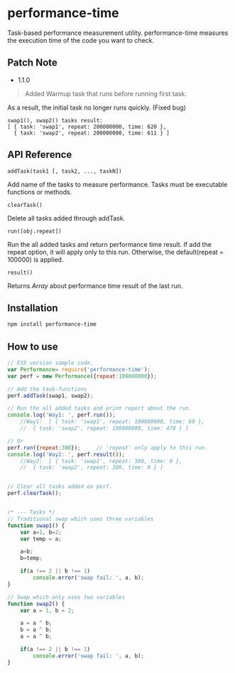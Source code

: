 # performance-time
 Task-based performance measurement utility.
 performance-time measures the execution time of the code you want to check.

## Patch Note
- 1.1.0  
> Added Warmup task that runs before running first task.

As a result, the initial task no longer runs quickly. (Fixed bug)
```
swap1(), swap2() tasks result:
[ { task: 'swap1', repeat: 200000000, time: 620 },
  { task: 'swap2', repeat: 200000000, time: 611 } ]
```


## API Reference

`addTask(task1 [, task2, ..., taskN])`

Add name of the tasks to measure performance.
Tasks must be executable functions or methods.

`clearTask()`

Delete all tasks added through addTask.

`run([obj.repeat])`

Run the all added tasks and return performance time result.
If add the repeat option, it will apply only to this run.
Otherwise, the default(repeat = 100000) is applied.

`result()`

Returns *Array* about performance time result of the last run.


## Installation
```sh
npm install performance-time
```

## How to use
```javascript
// ES5 version sample code.
var Performance= require('performance-time');
var perf = new Performance({repeat:100000000});

// Add the task-functions
perf.addTask(swap1, swap2);

// Run the all added tasks and print report about the run.
console.log('Way1: ', perf.run());
	//Way1:  [ { task: 'swap1', repeat: 100000000, time: 60 },
	//	{ task: 'swap2', repeat: 100000000, time: 470 } ]

// Or
perf.run({repeat:300});		// 'repeat' only apply to this run.
console.log('Way2: ', perf.result());
	//Way2:  [ { task: 'swap1', repeat: 300, time: 0 },
	//	{ task: 'swap2', repeat: 300, time: 0 } ]


// Clear all tasks added on perf.
perf.clearTask();


/* --- Tasks */
// Traditional swap which uses three variables
function swap1() {
	var a=1, b=2;
	var temp = a;

	a=b;
	b=temp;

	if(a !== 2 || b !== 1)
		console.error('swap fail: ', a, b);
}

// Swap which only uses two variables
function swap2() {
	var a = 1, b = 2;

	a = a ^ b;
	b = a ^ b;
	a = a ^ b;

	if(a !== 2 || b !== 1)
		console.error('swap fail: ', a, b);
}
```
